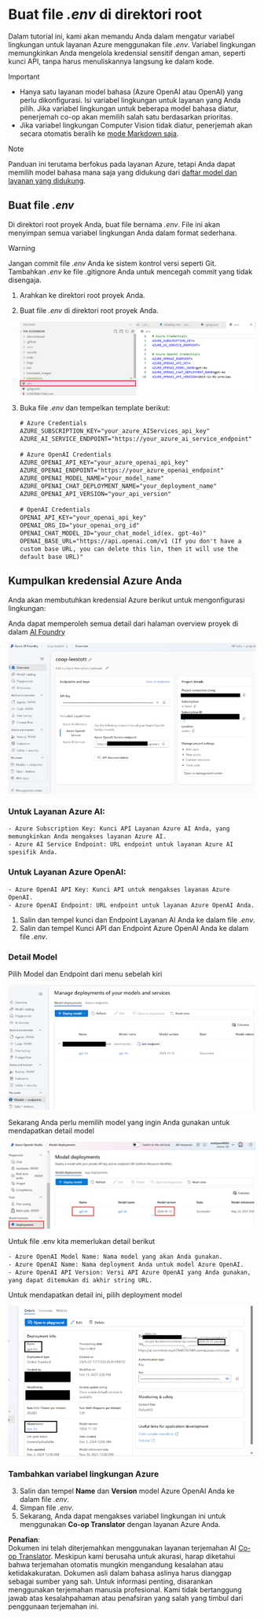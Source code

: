 <!--
CO_OP_TRANSLATOR_METADATA:
{
  "original_hash": "53c99ea0ead7a3500149d4bb96be5811",
  "translation_date": "2025-05-06T17:55:28+00:00",
  "source_file": "getting_started/command-line-guide/create-env-file.md",
  "language_code": "id"
}
-->
# Buat file *.env* di direktori root

Dalam tutorial ini, kami akan memandu Anda dalam mengatur variabel lingkungan untuk layanan Azure menggunakan file *.env*. Variabel lingkungan memungkinkan Anda mengelola kredensial sensitif dengan aman, seperti kunci API, tanpa harus menuliskannya langsung ke dalam kode.

> [!IMPORTANT]
> - Hanya satu layanan model bahasa (Azure OpenAI atau OpenAI) yang perlu dikonfigurasi. Isi variabel lingkungan untuk layanan yang Anda pilih. Jika variabel lingkungan untuk beberapa model bahasa diatur, penerjemah co-op akan memilih salah satu berdasarkan prioritas.
> - Jika variabel lingkungan Computer Vision tidak diatur, penerjemah akan secara otomatis beralih ke [mode Markdown saja](./markdown-only-mode.md).

> [!NOTE]
> Panduan ini terutama berfokus pada layanan Azure, tetapi Anda dapat memilih model bahasa mana saja yang didukung dari [daftar model dan layanan yang didukung](../README.md#-supported-models-and-services).

## Buat file *.env*

Di direktori root proyek Anda, buat file bernama *.env*. File ini akan menyimpan semua variabel lingkungan Anda dalam format sederhana.

> [!WARNING]
> Jangan commit file *.env* Anda ke sistem kontrol versi seperti Git. Tambahkan *.env* ke file .gitignore Anda untuk mencegah commit yang tidak disengaja.

1. Arahkan ke direktori root proyek Anda.

1. Buat file *.env* di direktori root proyek Anda.

    ![Buat file *.env*.](../../../../imgs/create-env.png)

1. Buka file *.env* dan tempelkan template berikut:

    ```plaintext
    # Azure Credentials
    AZURE_SUBSCRIPTION_KEY="your_azure_AIServices_api_key"
    AZURE_AI_SERVICE_ENDPOINT="https://your_azure_ai_service_endpoint"

    # Azure OpenAI Credentials
    AZURE_OPENAI_API_KEY="your_azure_openai_api_key"
    AZURE_OPENAI_ENDPOINT="https://your_azure_openai_endpoint"
    AZURE_OPENAI_MODEL_NAME="your_model_name"
    AZURE_OPENAI_CHAT_DEPLOYMENT_NAME="your_deployment_name"
    AZURE_OPENAI_API_VERSION="your_api_version"

    # OpenAI Credentials
    OPENAI_API_KEY="your_openai_api_key"
    OPENAI_ORG_ID="your_openai_org_id"
    OPENAI_CHAT_MODEL_ID="your_chat_model_id(ex. gpt-4o)"
    OPENAI_BASE_URL="https://api.openai.com/v1 (If you don't have a custom base URL, you can delete this lin, then it will use the default base URL)"
    ```

## Kumpulkan kredensial Azure Anda

Anda akan membutuhkan kredensial Azure berikut untuk mengonfigurasi lingkungan:

Anda dapat memperoleh semua detail dari halaman overview proyek di dalam [AI Foundry](https://ai.azure.com/build/overview)

![Foundry-overview](../../../../imgs/foundry-overview.png)


### Untuk Layanan Azure AI:

    - Azure Subscription Key: Kunci API Layanan Azure AI Anda, yang memungkinkan Anda mengakses layanan Azure AI.
    - Azure AI Service Endpoint: URL endpoint untuk layanan Azure AI spesifik Anda.

### Untuk Layanan Azure OpenAI:

    - Azure OpenAI API Key: Kunci API untuk mengakses layanan Azure OpenAI.
    - Azure OpenAI Endpoint: URL endpoint untuk layanan Azure OpenAI Anda.


1. Salin dan tempel kunci dan Endpoint Layanan AI Anda ke dalam file *.env*.
2. Salin dan tempel Kunci API dan Endpoint Azure OpenAI Anda ke dalam file *.env*.

### Detail Model

Pilih Model dan Endpoint dari menu sebelah kiri

![FoundryModels](../../../../imgs/gpt-models.png)

Sekarang Anda perlu memilih model yang ingin Anda gunakan untuk mendapatkan detail model

![ModelDetails](../../../../imgs/model-deployment-name.png)

Untuk file .env kita memerlukan detail berikut

    - Azure OpenAI Model Name: Nama model yang akan Anda gunakan.
    - Azure OpenAI Name: Nama deployment Anda untuk model Azure OpenAI.
    - Azure OpenAI API Version: Versi API Azure OpenAI yang Anda gunakan, yang dapat ditemukan di akhir string URL.

Untuk mendapatkan detail ini, pilih deployment model

![FoundryModelinfo](../../../../imgs/foundry-model-info.png)

### Tambahkan variabel lingkungan Azure

3. Salin dan tempel **Name** dan **Version** model Azure OpenAI Anda ke dalam file *.env*.
4. Simpan file *.env*.
5. Sekarang, Anda dapat mengakses variabel lingkungan ini untuk menggunakan **Co-op Translator** dengan layanan Azure Anda.

**Penafian**:  
Dokumen ini telah diterjemahkan menggunakan layanan terjemahan AI [Co-op Translator](https://github.com/Azure/co-op-translator). Meskipun kami berusaha untuk akurasi, harap diketahui bahwa terjemahan otomatis mungkin mengandung kesalahan atau ketidakakuratan. Dokumen asli dalam bahasa aslinya harus dianggap sebagai sumber yang sah. Untuk informasi penting, disarankan menggunakan terjemahan manusia profesional. Kami tidak bertanggung jawab atas kesalahpahaman atau penafsiran yang salah yang timbul dari penggunaan terjemahan ini.